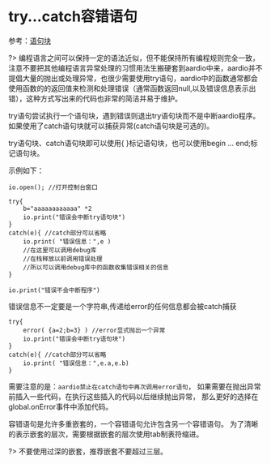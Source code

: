 # try...catch容错语句

 参考：[语句块](the%20language/statements/blocks)

?> 编程语言之间可以保持一定的语法近似，但不能保持所有编程规则完全一致，注意不要把其他编程语言异常处理的习惯用法生搬硬套到aardio中来，aardio并不提倡大量的抛出或处理异常，也很少需要使用try语句，aardio中的函数通常都会使用函数的的返回值来检测和处理错误（通常函数返回null,以及错误信息表示出错），这种方式写出来的代码也非常的简洁并易于维护。

try语句尝试执行一个语句块，遇到错误则退出try语句块而不是中断aardio程序。
如果使用了catch语句块就可以捕获异常(catch语句块是可选的)。

try语句块、catch语句块即可以使用{ }标记语句块，也可以使用begin ... end;标记语句块。

示例如下：

``` aau
io.open(); //打开控制台窗口

try{
    b="aaaaaaaaaaaa" *2
    io.print("错误会中断try语句块")
}
catch(e){ //catch部分可以省略
    io.print( "错误信息：",e )
    //在这里可以调用debug库
    //在栈释放以前调用错误处理
    //所以可以调用debug库中的函数收集错误相关的信息
}

io.print("错误不会中断程序")
```

错误信息不一定要是一个字符串,传递给error的任何信息都会被catch捕获

``` aau
try{
    error( {a=2;b=3} ) //error显式抛出一个异常
    io.print("错误会中断try语句块")
}
catch(e){ //catch部分可以省略
    io.print( "错误信息：",e.a,e.b)
}
```

需要注意的是：`aardio禁止在catch语句中再次调用error语句`，
如果需要在抛出异常前插入一些代码，在执行这些插入的代码以后继续抛出异常，
那么更好的选择在 global.onError事件中添加代码。

容错语句是允许多重嵌套的，一个容错语句允许包含另一个容错语句。
为了清晰的表示嵌套的层次，需要根据嵌套的层次使用tab制表符缩进。

?> 不要使用过深的嵌套，推荐嵌套不要超过三层。
